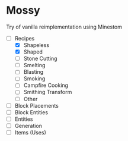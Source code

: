 # Mossy
Try of vanilla reimplementation using Minestom

- [ ] Recipes
    - [x] Shapeless
    - [x] Shaped
    - [ ] Stone Cutting
    - [ ] Smelting
    - [ ] Blasting
    - [ ] Smoking
    - [ ] Campfire Cooking
    - [ ] Smithing Transform
    - [ ] Other
- [ ] Block Placements
- [ ] Block Entities
- [ ] Entities
- [ ] Generation
- [ ] Items (Uses)